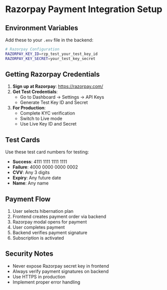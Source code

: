 # Razorpay Payment Integration Setup

## Environment Variables

Add these to your `.env` file in the backend:

```bash
# Razorpay Configuration
RAZORPAY_KEY_ID=rzp_test_your_test_key_id
RAZORPAY_KEY_SECRET=your_test_key_secret
```

## Getting Razorpay Credentials

1. **Sign up at Razorpay**: https://razorpay.com/
2. **Get Test Credentials**:
   - Go to Dashboard → Settings → API Keys
   - Generate Test Key ID and Secret
3. **For Production**:
   - Complete KYC verification
   - Switch to Live mode
   - Use Live Key ID and Secret

## Test Cards

Use these test card numbers for testing:

- **Success**: 4111 1111 1111 1111
- **Failure**: 4000 0000 0000 0002
- **CVV**: Any 3 digits
- **Expiry**: Any future date
- **Name**: Any name

## Payment Flow

1. User selects hibernation plan
2. Frontend creates payment order via backend
3. Razorpay modal opens for payment
4. User completes payment
5. Backend verifies payment signature
6. Subscription is activated

## Security Notes

- Never expose Razorpay secret key in frontend
- Always verify payment signatures on backend
- Use HTTPS in production
- Implement proper error handling
